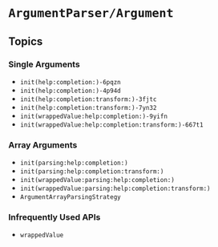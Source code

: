 # ``ArgumentParser/Argument``

## Topics

### Single Arguments

- ``init(help:completion:)-6pqzn``
- ``init(help:completion:)-4p94d``
- ``init(help:completion:transform:)-3fjtc``
- ``init(help:completion:transform:)-7yn32``
- ``init(wrappedValue:help:completion:)-9yifn``
- ``init(wrappedValue:help:completion:transform:)-667t1``

### Array Arguments

- ``init(parsing:help:completion:)``
- ``init(parsing:help:completion:transform:)``
- ``init(wrappedValue:parsing:help:completion:)``
- ``init(wrappedValue:parsing:help:completion:transform:)``
- ``ArgumentArrayParsingStrategy``

### Infrequently Used APIs

- ``wrappedValue``
